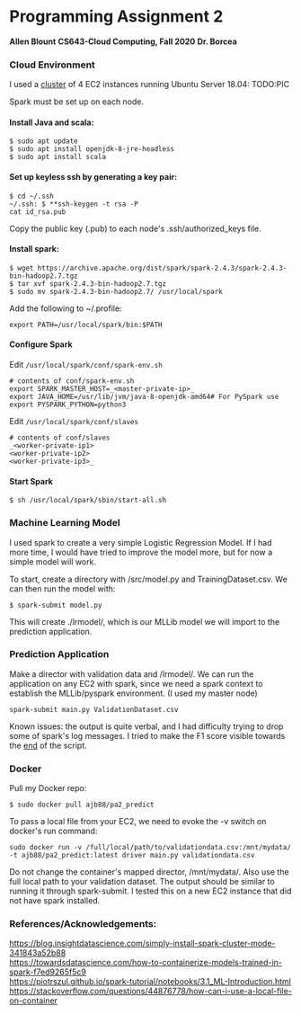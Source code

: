 
# Programming Assignment 2
**Allen Blount**
**CS643-Cloud Computing, Fall 2020**
**Dr. Borcea**

### Cloud Environment  
I used a [cluster](https://imgur.com/sL8F99D) of 4 EC2 instances running Ubuntu Server 18.04:
TODO:PIC

Spark must be set up on each node. 
#### Install Java and scala:
 ```
$ sudo apt update
$ sudo apt install openjdk-8-jre-headless
$ sudo apt install scala
```
#### Set up keyless ssh by generating a key pair:
```
$ cd ~/.ssh
~/.ssh: $ **ssh-keygen -t rsa -P
cat id_rsa.pub
```
Copy the public key (.pub) to each node's .ssh/authorized_keys file.  
#### Install spark:
```
$ wget https://archive.apache.org/dist/spark/spark-2.4.3/spark-2.4.3-bin-hadoop2.7.tgz
$ tar xvf spark-2.4.3-bin-hadoop2.7.tgz  
$ sudo mv spark-2.4.3-bin-hadoop2.7/ /usr/local/spark
```
Add the following to ~/.profile:
```
export PATH=/usr/local/spark/bin:$PATH
```
#### Configure Spark 
Edit  `/usr/local/spark/conf/spark-env.sh`
```
# contents of conf/spark-env.sh  
export SPARK_MASTER_HOST=_<master-private-ip>_  
export JAVA_HOME=/usr/lib/jvm/java-8-openjdk-amd64# For PySpark use  
export PYSPARK_PYTHON=python3
```
Edit `/usr/local/spark/conf/slaves`
```
# contents of conf/slaves  
_<worker-private-ip1>  
<worker-private-ip2>  
<worker-private-ip3>_
```
#### Start Spark
```
$ sh /usr/local/spark/sbin/start-all.sh
```


### Machine Learning Model
I used spark to create a very simple Logistic Regression Model. If I had more time, I would have tried to improve the model more, but for now a simple model will work. 

To start, create a directory with /src/model.py and TrainingDataset.csv. We can then run the model with:
```
$ spark-submit model.py
```
This will create ./lrmodel/, which is our MLLib model we will import to the prediction application. 


### Prediction Application
Make a director with validation data and /lrmodel/. We can run the application on any EC2 with spark, since we need a spark context to establish the MLLib/pyspark environment. (I used my master node)
```
spark-submit main.py ValidationDataset.csv
```
Known issues: the output is quite verbal, and I had difficulty trying to drop some of spark's log messages. I tried to make the F1 score visible towards the [end](https://imgur.com/66M2HnY) of the script.

### Docker
Pull my Docker repo:
```
$ sudo docker pull ajb88/pa2_predict
```
To pass a local file from your EC2, we need to evoke the -v switch on docker's run command:
```
sudo docker run -v /full/local/path/to/validationdata.csv:/mnt/mydata/ -t ajb88/pa2_predict:latest driver main.py validationdata.csv
```
Do not change the container's mapped director, /mnt/mydata/. Also use the full local path to your validation dataset. 
The output should be similar to running it through spark-submit. I tested this on a new EC2 instance that did not have spark installed. 

### References/Acknowledgements:
https://blog.insightdatascience.com/simply-install-spark-cluster-mode-341843a52b88  
https://towardsdatascience.com/how-to-containerize-models-trained-in-spark-f7ed9265f5c9  
https://piotrszul.github.io/spark-tutorial/notebooks/3.1_ML-Introduction.html  
https://stackoverflow.com/questions/44876778/how-can-i-use-a-local-file-on-container  


